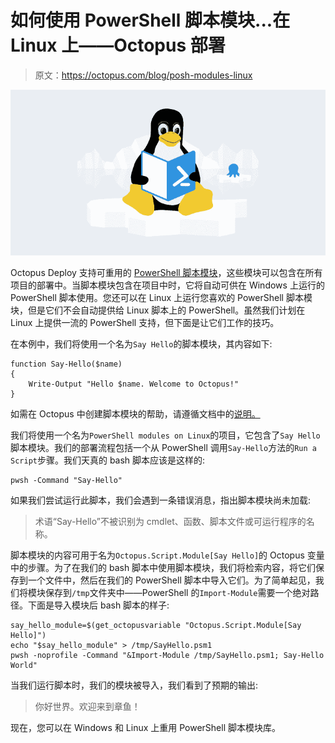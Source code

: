 # 如何使用 PowerShell 脚本模块...在 Linux 上——Octopus 部署

> 原文：<https://octopus.com/blog/posh-modules-linux>

[![Tux the Penguin reading a Powershell book](img/be9802861f231287cc19d008c3b98b61.png)](#)

Octopus Deploy 支持可重用的 [PowerShell 脚本模块](https://octopus.com/docs/deployments/custom-scripts/script-modules)，这些模块可以包含在所有项目的部署中。当脚本模块包含在项目中时，它将自动可供在 Windows 上运行的 PowerShell 脚本使用。您还可以在 Linux 上运行您喜欢的 PowerShell 脚本模块，但是它们不会自动提供给 Linux 脚本上的 PowerShell。虽然我们计划在 Linux 上提供一流的 PowerShell 支持，但下面是让它们工作的技巧。

在本例中，我们将使用一个名为`Say Hello`的脚本模块，其内容如下:

```
function Say-Hello($name)
{
    Write-Output "Hello $name. Welcome to Octopus!"
} 
```

如需在 Octopus 中创建脚本模块的帮助，请遵循文档中的[说明。](https://octopus.com/docs/deployments/custom-scripts/script-modules)

我们将使用一个名为`PowerShell modules on Linux`的项目，它包含了`Say Hello`脚本模块。我们的部署流程包括一个从 PowerShell 调用`Say-Hello`方法的`Run a Script`步骤。我们天真的 bash 脚本应该是这样的:

```
pwsh -Command "Say-Hello" 
```

如果我们尝试运行此脚本，我们会遇到一条错误消息，指出脚本模块尚未加载:

> 术语“Say-Hello”不被识别为 cmdlet、函数、脚本文件或可运行程序的名称。

脚本模块的内容可用于名为`Octopus.Script.Module[Say Hello]`的 Octopus 变量中的步骤。为了在我们的 bash 脚本中使用脚本模块，我们将检索内容，将它们保存到一个文件中，然后在我们的 PowerShell 脚本中导入它们。为了简单起见，我们将模块保存到`/tmp`文件夹中——PowerShell 的`Import-Module`需要一个绝对路径。下面是导入模块后 bash 脚本的样子:

```
say_hello_module=$(get_octopusvariable "Octopus.Script.Module[Say Hello]")
echo "$say_hello_module" > /tmp/SayHello.psm1
pwsh -noprofile -Command "&Import-Module /tmp/SayHello.psm1; Say-Hello World" 
```

当我们运行脚本时，我们的模块被导入，我们看到了预期的输出:

> 你好世界。欢迎来到章鱼！

现在，您可以在 Windows 和 Linux 上重用 PowerShell 脚本模块库。